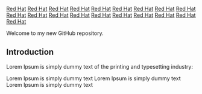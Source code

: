 
[Red Hat](https://docs.github.com/) 
[Red Hat](https://docs.github.com/) 
[Red Hat](https://docs.github.com/) 
[Red Hat](https://docs.github.com/) 
[Red Hat](https://docs.github.com/) 
[Red Hat](https://docs.github.com/) 
[Red Hat](https://docs.github.com/) 
[Red Hat](https://docs.github.com/) 
[Red Hat](https://docs.github.com/) 
[Red Hat](https://docs.github.com/) 
[Red Hat](https://docs.github.com/) 
[Red Hat](https://docs.github.com/) 
[Red Hat](https://docs.github.com/) 
[Red Hat](https://docs.github.com/) 
[Red Hat](https://docs.github.com/) 
[Red Hat](https://docs.github.com/) 
[Red Hat](https://docs.github.com/) 
[Red Hat](https://docs.github.com/) 
[Red Hat](https://docs.github.com/) 

Welcome to my new GitHub repository.

## Introduction

Lorem Ipsum is simply dummy text of the printing and typesetting industry:

Lorem Ipsum is simply dummy text
Lorem Ipsum is simply dummy text
Lorem Ipsum is simply dummy text
